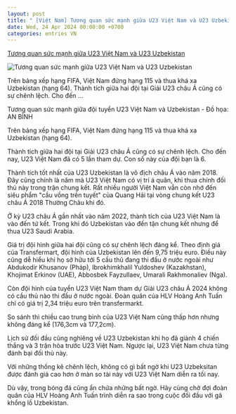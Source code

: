 ```yaml
---
layout: post
title: " [Việt Nam] Tương quan sức mạnh giữa U23 Việt Nam và U23 Uzbekistan"
date: Wed, 24 Apr 2024 00:00:00 +0700
categories: entries VN
---
```

[Tương quan sức mạnh giữa U23 Việt Nam và U23 Uzbekistan](https://tuoitre.vn/tuong-quan-suc-manh-giua-u23-viet-nam-va-u23-uzbekistan-20240423151634908.htm)

![Tương quan sức mạnh giữa U23 Việt Nam và U23 Uzbekistan](https://cdn1.tuoitre.vn/zoom/600_315/471584752817336320/2024/4/23/tuong-quan-luc-luong-u23-viet-nam-u23-uzbekistan-171385947053532948435-16-0-231-410-crop-1713860122913436061715.jpg)

Trên bảng xếp hạng FIFA, Việt Nam đứng hạng 115 và thua khá xa Uzbekistan (hạng 64). Thành tích giữa hai đội tại Giải U23 châu Á cũng có sự chênh lệch. Cho đến ...

Tương quan sức mạnh giữa đội tuyển U23 Việt Nam và Uzbekistan - Đồ họa: AN BÌNH

Trên bảng xếp hạng FIFA, Việt Nam đứng hạng 115 và thua khá xa Uzbekistan (hạng 64).

Thành tích giữa hai đội tại Giải U23 châu Á cũng có sự chênh lệch. Cho đến nay, U23 Việt Nam đã có 5 lần tham dự. Con số này của đội bạn là 6.

Thành tích tốt nhất của U23 Uzbekistan là vô địch châu Á vào năm 2018. Đây cũng chính là năm mà U23 Việt Nam có vị trí á quân, khi thua chính đối thủ này trong trận chung kết. Rất nhiều người Việt Nam vẫn còn nhớ đến siêu phẩm "cầu vồng trên tuyết" của Quang Hải tại vòng chung kết U23 châu Á 2018 Thường Châu khi đó.

Ở kỳ U23 châu Á gần nhất vào năm 2022, thành tích của U23 Việt Nam là vào đến tứ kết. Trong khi đó Uzbekistan vào đến tận chung kết nhưng để thua U23 Saudi Arabia.

Giá trị đội hình giữa hai đội cũng có sự chênh lệch đáng kể. Theo định giá của Transfermart, đội hình của Uzbekistan lên đến 9,75 triệu euro. Điều này cũng dễ hiểu khi họ sở hữu tới 5 cầu thủ đang thi đấu ở nước ngoài như Abdukodir Khusanov (Pháp), Ibrokhimkhalil Yuldoshev (Kazakhstan), Khojimat Erkinov (UAE), Abbosbek Fayzullaev, Umarali Rakhmonaliev (Nga).

Còn đội hình của tuyển U23 Việt Nam tham dự Giải U23 châu Á 2024 không có cầu thủ nào thi đấu ở nước ngoài. Đoàn quân của HLV Hoàng Anh Tuấn chỉ có giá trị 2,34 triệu euro trên transfermarkt.

So sánh thì chiều cao trung bình của U23 Việt Nam cũng thấp hơn nhưng không đáng kể (176,3cm và 177,2cm).

Lịch sử đối đầu cũng nghiêng về U23 Uzbekistan khi họ đã giành 4 chiến thắng và 3 trận hòa trước U23 Việt Nam. Ngược lại, U23 Việt Nam chưa từng đánh bại đối thủ này.

Với những thống kê chênh lệch, không có gì bất ngờ khi U23 Uzbeksitan được đánh giá cao hơn ở màn so tài này với U23 Việt Nam diễn ra tối nay.

Dù vậy, trong bóng đá cũng ẩn chứa những bất ngờ. Hãy cùng chờ đợi đoàn quân của HLV Hoàng Anh Tuấn trình diễn ra sao trong cuộc đối đầu với gã khổng lồ Uzbekistan.

